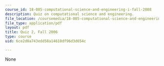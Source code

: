 ```yaml
---
course_id: 18-085-computational-science-and-engineering-i-fall-2008
description: Quiz on computational science and engineering.
file_location: /coursemedia/18-085-computational-science-and-engineering-i-fall-2008/6ce2d0a743edd58a14610df96d3d654c_quiz2_18085_f06.pdf
file_type: application/pdf
layout: pdf
title: Quiz 2, Fall 2006
type: course
uid: 6ce2d0a743edd58a14610df96d3d654c

---
```

None